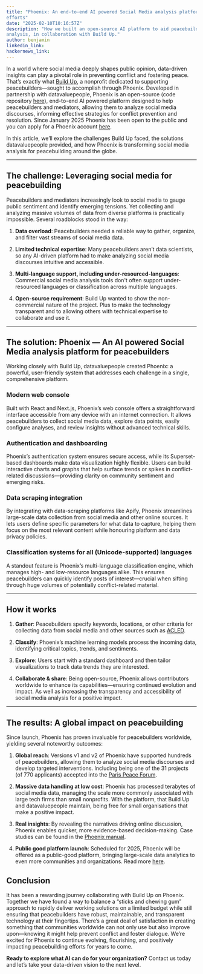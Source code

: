 ```yaml
---
title: "Phoenix: An end-to-end AI powered Social Media analysis platform powering peacebuilding
efforts"
date: "2025-02-10T10:16:57Z"
description: "How we built an open-source AI platform to aid peacebuilding through social media
analysis, in collaboration with Build Up."
author: benjamin
linkedin_link:
hackernews_link:
---
```

In a world where social media deeply shapes public opinion, data-driven insights can play a pivotal
role in preventing conflict and fostering peace. That’s exactly what [Build
Up](https://howtobuildup.org/phoenix/), a nonprofit dedicated to supporting peacebuilders—sought to
accomplish through Phoenix. Developed in partnership with datavaluepeople, Phoenix is an
open-source (code repository [here](https://gitlab.com/howtobuildup/phoenix)), end-to-end AI
powered platform designed to help peacebuilders and mediators, allowing them to analyze social
media discourses, informing effective strategies for conflict prevention and resolution. Since
January 2025 Phoenix has been open to the public and you can apply for a Phoenix account
[here](https://howtobuildup.org/phoenix/).

In this article, we’ll explore the challenges Build Up faced, the solutions datavaluepeople
provided, and how Phoenix is transforming social media analysis for peacebuilding around the globe.

***

## **The challenge: Leveraging social media for peacebuilding**

Peacebuilders and mediators increasingly look to social media to gauge public sentiment and
identify emerging tensions. Yet collecting and analyzing massive volumes of data from diverse
platforms is practically impossible. Several roadblocks stood in the way:

1. **Data overload**: Peacebuilders needed a reliable way to gather, organize, and filter vast
   streams of social media data.

2. **Limited technical expertise**: Many peacebuilders aren’t data scientists, so any AI-driven
   platform had to make analyzing social media discourses intuitive and accessible.

3. **Multi-language support, including under-resourced-languages**: Commercial social media
   analysis tools don't often support under-resourced languages or classification across multiple
   languages.

4. **Open-source requirement**: Build Up wanted to show the non-commercial nature of the project.
   Plus to make the technology transparent and to allowing others with technical expertise to
   collaborate and use it.

***

## **The solution: Phoenix — An AI powered Social Media analysis platform for peacebuilders**

Working closely with Build Up, datavaluepeople created Phoenix: a powerful, user-friendly system
that addresses each challenge in a single, comprehensive platform.

### **Modern web console**

Built with React and Next.js, Phoenix’s web console offers a straightforward interface accessible
from any device with an internet connection. It allows peacebuilders to collect social media data,
explore data points, easily configure analyses, and review insights without advanced technical
skills.

### **Authentication and dashboarding**

Phoenix’s authentication system ensures secure access, while its Superset-based dashboards make
data visualization highly flexible. Users can build interactive charts and graphs that help surface
trends or spikes in conflict-related discussions—providing clarity on community sentiment and
emerging risks.

### **Data scraping integration**

By integrating with data-scraping platforms like Apify, Phoenix streamlines large-scale data
collection from social media and other online sources. It lets users define specific parameters for
what data to capture, helping them focus on the most relevant content while honouring platform and
data privacy policies.

### **Classification systems for all (Unicode-supported) languages**

A standout feature is Phoenix’s multi-language classification engine, which manages high- and
low-resource languages alike. This ensures peacebuilders can quickly identify posts of
interest—crucial when sifting through huge volumes of potentially conflict-related material.

***

## **How it works**

1. **Gather**: Peacebuilders specify keywords, locations, or other criteria for collecting data
   from social media and other sources such as [ACLED](https://acleddata.com/).

2. **Classify**: Phoenix’s machine learning models process the incoming data, identifying critical
   topics, trends, and sentiments.

3. **Explore**: Users start with a standard dashboard and then tailor visualizations to track
   data trends they are interested.

4. **Collaborate & share**: Being open-source, Phoenix allows contributors worldwide to enhance its
   capabilities—ensuring continued evolution and impact. As well as increasing the transparency and
   accessibility of social media analysis for a positive impact.

***

## **The results: A global impact on peacebuilding**

Since launch, Phoenix has proven invaluable for peacebuilders worldwide, yielding several
noteworthy outcomes:

1. **Global reach**: Versions v1 and v2 of Phoenix have supported hundreds of peacebuilders,
   allowing them to analyze social media discourses and develop targeted interventions. Including
   being one of the 31 projects (of 770 applicants) accepted into the [Paris Peace
   Forum](https://www.elysee.fr/en/sommet-pour-l-action-sur-l-ia/2024/10/24/call-for-projects-from-the-paris-peace-forum-a-growing-interest-in-addressing-global-challenges-through-ai).

2. **Massive data handling at low cost**: Phoenix has processed terabytes of social media data,
   managing the scale more commonly associated with large tech firms than small nonprofits. With
   the platform, that Build Up and datavaluepeople maintain, being free for small organisations
   that make a positive impact.

3. **Real insights**: By revealing the narratives driving online discussion, Phoenix enables
   quicker, more evidence-based decision-making. Case studies can be found in the [Phoenix
   manual](https://www.notion.so/howtobuildup/Case-studies-cd8ace41995a479a820c3f722532440c).

4. **Public good platform launch**: Scheduled for 2025, Phoenix will be offered as a public-good
   platform, bringing large-scale data analytics to even more communities and organizations. Read
   more [here](https://howtobuildup.org/phoenix/).

## **Conclusion**

It has been a rewarding journey collaborating with Build Up on Phoenix. Together we have found a
way to balance a “sticks and chewing gum” approach to rapidly deliver working solutions on a
limited budget while still ensuring that peacebuilders have robust, maintainable, and transparent
technology at their fingertips. There’s a great deal of satisfaction in creating something that
communities worldwide can not only use but also improve upon—knowing it might help prevent conflict
and foster dialogue. We’re excited for Phoenix to continue evolving, flourishing, and positively
impacting peacebuilding efforts for years to come.

**Ready to explore what AI can do for your organization?** Contact us today and let’s take your
data-driven vision to the next level.
